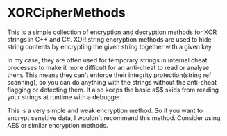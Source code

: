 # XORCipherMethods

This is a simple collection of encryption and decryption methods for XOR strings in C++ and C#. XOR string encryption methods are used to hide string contents by encrypting the given string together with a given key.

In my case, they are often used for temporary strings
in internal cheat processes to make it more difficult for an anti-cheat to read or analyse them. This means they can't enforce their integrity protection(string ref scanning), so you can do anything with the strings without the anti-cheat flagging or detecting them. It also keeps the basic a$$ skids from reading your strings at runtime with a debugger.

This is a very simple and weak encryption method. So if you want to encrypt sensitive data, I wouldn't recommend this method. Consider using AES or similar encryption methods.

